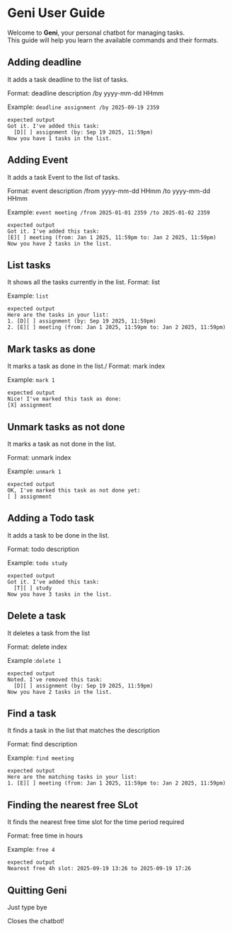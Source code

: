 # Geni User Guide
Welcome to **Geni**, your personal chatbot for managing tasks.  
This guide will help you learn the available commands and their formats.




## Adding deadline

It adds a task deadline to the list of tasks.

Format: deadline description /by yyyy-mm-dd HHmm



Example: `deadline assignment /by 2025-09-19 2359`


```
expected output
Got it. I've added this task:
  [D][ ] assignment (by: Sep 19 2025, 11:59pm)
Now you have 1 tasks in the list.

```

## Adding Event

It adds a task Event to the list of tasks.

Format: event description /from yyyy-mm-dd HHmm /to yyyy-mm-dd HHmm

Example: `event meeting /from 2025-01-01 2359 /to 2025-01-02 2359`

```
expected output
Got it. I've added this task:
[E][ ] meeting (from: Jan 1 2025, 11:59pm to: Jan 2 2025, 11:59pm)
Now you have 2 tasks in the list.
```
## List tasks
It shows all the tasks currently in the list.
Format: list

Example: `list`

```
expected output
Here are the tasks in your list:
1. [D][ ] assignment (by: Sep 19 2025, 11:59pm)
2. [E][ ] meeting (from: Jan 1 2025, 11:59pm to: Jan 2 2025, 11:59pm)

```

## Mark tasks as done

It marks a task as done in the list./
Format: mark index

Example: `mark 1`

```
expected output
Nice! I've marked this task as done:
[X] assignment

```


## Unmark tasks as not done

It marks a task as not done in the list.

Format: unmark index

Example: `unmark 1`

```
expected output
OK, I've marked this task as not done yet:
[ ] assignment
```

## Adding a Todo task
It adds a task to be done in the list.

Format: todo description

Example: `todo study`


```
expected output
Got it. I've added this task:
  [T][ ] study
Now you have 3 tasks in the list.

```

## Delete a task

It deletes a task from the list

Format: delete index 

Example :`delete 1`

```
expected output
Noted. I've removed this task:
  [D][ ] assignment (by: Sep 19 2025, 11:59pm)
Now you have 2 tasks in the list.
```

## Find a task
It finds a task in the list that matches the description

Format: find description

Example: `find meeting `

```
expected output
Here are the matching tasks in your list:
1. [E][ ] meeting (from: Jan 1 2025, 11:59pm to: Jan 2 2025, 11:59pm)
```

## Finding the nearest free SLot
It finds the nearest free time slot for the time period required

Format: free time in hours

Example: `free 4`

```
expected output
Nearest free 4h slot: 2025-09-19 13:26 to 2025-09-19 17:26
```



## Quitting Geni

Just type bye

Closes the chatbot!